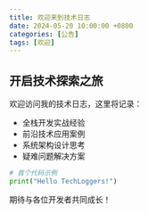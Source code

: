 ```yaml
---
title: 欢迎来到技术日志
date: 2024-05-20 10:00:00 +0800
categories: [公告]
tags: [欢迎]
---
```


## 开启技术探索之旅

欢迎访问我的技术日志，这里将记录：
- 全栈开发实战经验
- 前沿技术应用案例
- 系统架构设计思考
- 疑难问题解决方案

```python
# 首个代码示例
print("Hello TechLoggers!")
```

期待与各位开发者共同成长！